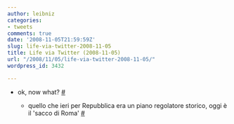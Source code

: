 ```yaml
---
author: leibniz
categories:
- tweets
comments: true
date: '2008-11-05T21:59:59Z'
slug: life-via-twitter-2008-11-05
title: Life via Twitter (2008-11-05)
url: "/2008/11/05/life-via-twitter-2008-11-05/"
wordpress_id: 3432

---
```

* ok, now what? [#](http://twitter.com/leibniz/statuses/991284301)

	
  * quello che ieri per Repubblica era un piano regolatore storico, oggi è il 'sacco di Roma' [#](http://twitter.com/leibniz/statuses/991393783)


